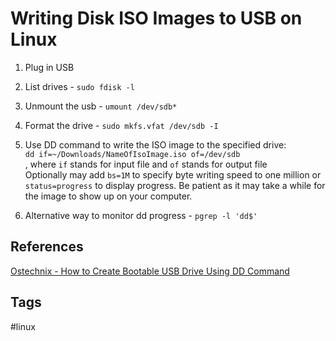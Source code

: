 # Writing Disk ISO Images to USB on Linux

1. Plug in USB

2. List drives - `sudo fdisk -l`  

3. Unmount the usb - `umount /dev/sdb*` 

4. Format the drive - `sudo mkfs.vfat /dev/sdb -I`  

5. Use DD command to write the ISO image to the specified drive:  
`dd if=~/Downloads/NameOfIsoImage.iso of=/dev/sdb`  
, where `if` stands for input file and `of` stands for output file  
Optionally may add `bs=1M` to specify byte writing speed to one million or `status=progress` to display progress. Be patient as it may take a while for the image to show up on your computer.  

6. Alternative way to monitor dd progress - `pgrep -l 'dd$'`  


## References
[Ostechnix - How to Create Bootable USB Drive Using DD Command](https://ostechnix.com/how-to-create-bootable-usb-drive-using-dd-command/)

## Tags
#linux
